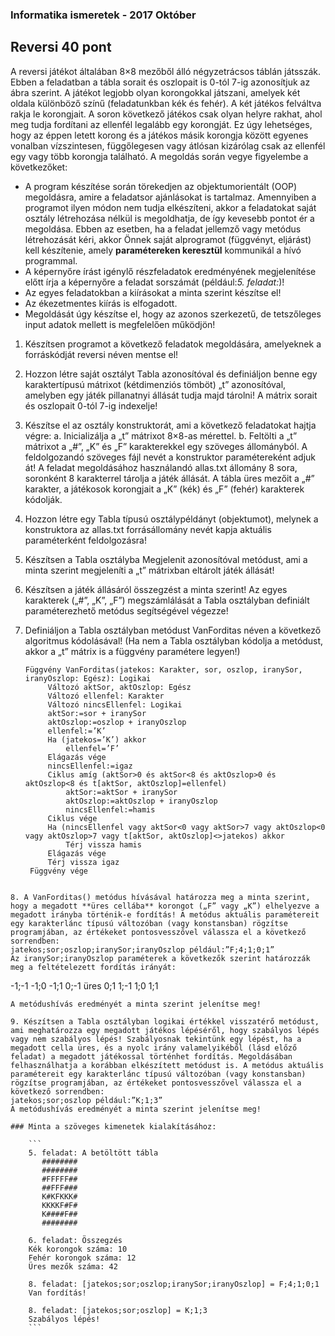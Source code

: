 ### Informatika ismeretek - 2017 Október 

## Reversi 40 pont

A reversi játékot általában 8×8 mezőből álló négyzetrácsos táblán játsszák. Ebben a feladatban a tábla sorait és oszlopait is 0-tól 7-ig azonosítjuk az ábra szerint. A játékot legjobb olyan korongokkal játszani, amelyek két oldala különböző színű (feladatunkban kék és fehér). A két játékos felváltva rakja le korongjait. A soron következő játékos csak olyan helyre rakhat, ahol meg tudja fordítani az ellenfél legalább egy korongját. Ez  úgy lehetséges, hogy az éppen letett korong és a játékos másik korongja között egyenes vonalban vízszintesen, függőlegesen vagy átlósan kizárólag csak az ellenfél egy vagy több korongja található. 
A megoldás során vegye figyelembe a következőket:
- A program készítése során törekedjen az objektumorientált (OOP) megoldásra, amire a feladatsor ajánlásokat is tartalmaz. Amennyiben a programot ilyen módon nem tudja elkészíteni, akkor a feladatokat saját osztály létrehozása nélkül is megoldhatja, de így kevesebb pontot ér a megoldása. Ebben az esetben, ha a feladat jellemző vagy metódus létrehozását kéri, akkor Önnek saját alprogramot (függvényt, eljárást) kell készítenie, amely **paramétereken keresztül** kommunikál a hívó programmal.
- A képernyőre írást igénylő részfeladatok eredményének megjelenítése előtt írja a képernyőre a feladat sorszámát (például:_5. feladat:_)!
- Az egyes feladatokban a kiírásokat a minta szerint készítse el!
- Az ékezetmentes kiírás is elfogadott.
- Megoldását úgy készítse el, hogy az azonos szerkezetű, de tetszőleges input adatok mellett is megfelelően működjön!

1. Készítsen programot a következő feladatok megoldására, amelyeknek a forráskódját reversi néven mentse el!

2. Hozzon létre saját osztályt Tabla azonosítóval és definiáljon benne egy karaktertípusú mátrixot (kétdimenziós tömböt) „t” azonosítóval, amelyben egy játék pillanatnyi állását tudja majd tárolni! A mátrix sorait és oszlopait 0-tól 7-ig indexelje!

3. Készítse el az osztály konstruktorát, ami a következő feladatokat hajtja végre:
    a. Inicializálja a „t” mátrixot 8×8-as mérettel.
    b. Feltölti a „t” mátrixot a „#”, „K” és „F” karakterekkel egy szöveges állományból. A feldolgozandó szöveges fájl nevét a konstruktor paramétereként adjuk át! A feladat megoldásához használandó allas.txt állomány 8 sora, soronként 8 karakterrel tárolja a játék állását. A tábla üres mezőit a „#” karakter, a játékosok korongjait a „K” (kék) és „F” (fehér) karakterek kódolják.
4. Hozzon létre egy Tabla típusú osztálypéldányt (objektumot), melynek a konstruktora az allas.txt forrásállomány nevét kapja aktuális paraméterként feldolgozásra!

5. Készítsen a Tabla osztályba Megjelenit azonosítóval metódust, ami a minta szerint megjeleníti a „t” mátrixban eltárolt játék állását!

6. Készítsen a játék állásáról összegzést a minta szerint! Az egyes karakterek („#”, „K”, „F”) megszámlálását a Tabla osztályban definiált paraméterezhető metódus segítségével végezze!

7. Definiáljon a Tabla osztályban metódust VanForditas néven a következő algoritmus kódolásával!
   (Ha nem a Tabla osztályban kódolja a metódust, akkor a „t” mátrix is a függvény paramétere legyen!)
   ```
   Függvény VanForditas(jatekos: Karakter, sor, oszlop, iranySor, iranyOszlop: Egész): Logikai
		Változó aktSor, aktOszlop: Egész
		Változó ellenfel: Karakter
		Változó nincsEllenfel: Logikai
		aktSor:=sor + iranySor
		aktOszlop:=oszlop + iranyOszlop
		ellenfel:=’K’
		Ha (jatekos=’K’) akkor
			ellenfel=’F’
		Elágazás vége
		nincsEllenfel:=igaz
		Ciklus amíg (aktSor>0 és aktSor<8 és aktOszlop>0 és aktOszlop<8 és t[aktSor, aktOszlop]=ellenfel)
			aktSor:=aktSor + iranySor
			aktOszlop:=aktOszlop + iranyOszlop
			nincsEllenfel:=hamis
		Ciklus vége
		Ha (nincsEllenfel vagy aktSor<0 vagy aktSor>7 vagy aktOszlop<0 vagy aktOszlop>7 vagy t[aktSor, aktOszlop]<>jatekos) akkor
			Térj vissza hamis
		Elágazás vége
		Térj vissza igaz
	Függvény vége
```

8. A VanForditas() metódus hívásával határozza meg a minta szerint, hogy a megadott **üres cellába** korongot („F” vagy „K”) elhelyezve a megadott irányba történik-e fordítás! A metódus aktuális paramétereit egy karakterlánc típusú változóban (vagy konstansban) rögzítse programjában, az értékeket pontosvesszővel válassza el a következő sorrendben:
jatekos;sor;oszlop;iranySor;iranyOszlop például:”F;4;1;0;1”
Az iranySor;iranyOszlop paraméterek a következők szerint határozzák meg a feltételezett fordítás irányát:
```
-1;-1 -1;0 -1;1
 0;-1 üres  0;1
 1;-1  1;0  1;1
```
A metódushívás eredményét a minta szerint jelenítse meg!

9. Készítsen a Tabla osztályban logikai értékkel visszatérő metódust, ami meghatározza egy megadott játékos lépéséről, hogy szabályos lépés vagy nem szabályos lépés! Szabályosnak tekintünk egy lépést, ha a megadott cella üres, és a nyolc irány valamelyikéből (lásd előző feladat) a megadott játékossal történhet fordítás. Megoldásában felhasználhatja a korábban elkészített metódust is. A metódus aktuális paramétereit egy karakterlánc típusú változóban (vagy konstansban) rögzítse programjában, az értékeket pontosvesszővel válassza el a következő sorrendben:
jatekos;sor;oszlop például:”K;1;3”
A metódushívás eredményét a minta szerint jelenítse meg!

### Minta a szöveges kimenetek kialakításához:

	```
	5. feladat: A betöltött tábla
       ########
       ########
       #FFFFF##
       ##FFF###
       K#KFKKK#
       KKKKF#F#
       K####F##
       ########

	6. feladat: Összegzés
	Kék korongok száma: 10
	Fehér korongok száma: 12
	Üres mezők száma: 42

	8. feladat: [jatekos;sor;oszlop;iranySor;iranyOszlop] = F;4;1;0;1
	Van fordítás!

	8. feladat: [jatekos;sor;oszlop] = K;1;3
	Szabályos lépés!
	```